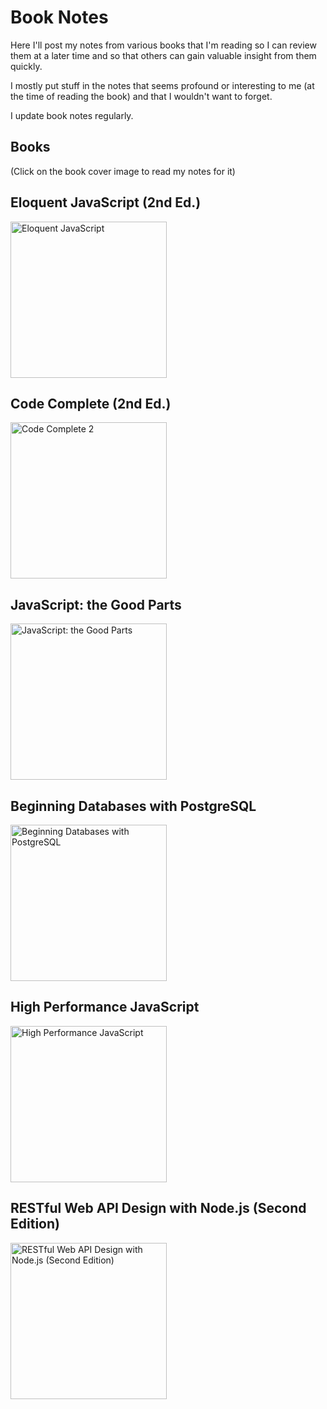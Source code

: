 # Book Notes
Here I'll post my notes from various books that I'm reading so I can review them at a later time and so that others can gain valuable insight from them quickly.

I mostly put stuff in the notes that seems profound or interesting to me (at the time of reading the book) and that I wouldn't want to forget.

I update book notes regularly.

## Books

(Click on the book cover image to read my notes for it)

## Eloquent JavaScript (2nd Ed.)
<a href="https://github.com/DusanDimitric/book-notes/wiki/Eloquent-JavaScript"><img src="http://eloquentjavascript.net/img/cover.png" alt="Eloquent JavaScript" width="250"></a>

## Code Complete (2nd Ed.)
<a href="https://github.com/DusanDimitric/book-notes/wiki/Code-Complete-2"><img src="http://cc2e.com/_img/cc2e-cover-small.gif" alt="Code Complete 2" width="250"></a>

## JavaScript: the Good Parts
<a href="https://github.com/DusanDimitric/book-notes/wiki/JavaScript-the-Good-Parts"><img src="http://akamaicovers.oreilly.com/images/9780596517748/lrg.jpg" alt="JavaScript: the Good Parts" width="250"></a>

## Beginning Databases with PostgreSQL
<a href="https://github.com/DusanDimitric/book-notes/wiki/Beginning-Databases-with-PostgreSQL"><img src="http://www.apress.com/media/catalog/product/cache/9/image/9df78eab33525d08d6e5fb8d27136e95/A/9/A9781590594780-3d.png" alt="Beginning Databases with PostgreSQL" width="250"></a>

## High Performance JavaScript
<a href="https://github.com/DusanDimitric/book-notes/wiki/High-Performance-JavaScript"><img src="http://akamaicovers.oreilly.com/images/9780596802806/lrg.jpg" alt="High Performance JavaScript" width="250"></a>


## RESTful Web API Design with Node.js (Second Edition)
<a href="https://github.com/DusanDimitric/book-notes/wiki/RESTful-Web-API-Design-with-Node.js-(Second-Edition)"><img src="https://www.packtpub.com/sites/default/files/IM9137.jpg" alt="RESTful Web API Design with Node.js (Second Edition)" width="250"></a>

